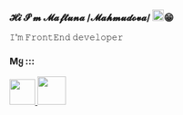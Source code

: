 ### 𝓗𝓲 𝓘'𝓶 𝓜𝓪𝓯𝓽𝓾𝓷𝓪 /𝓜𝓪𝓱𝓶𝓾𝓭𝓸𝓿𝓪/ <img src="https://user-images.githubusercontent.com/99081177/154681249-5fc285a4-8c81-4998-b157-d96f46d57028.gif" width="20"/>😁

𝙸'𝚖 𝙵𝚛𝚘𝚗𝚝𝙴𝚗𝚍 𝚍𝚎𝚟𝚎𝚕𝚘𝚙𝚎𝚛

### Mყ :::
<a href="https://www.linkedin.com/in/oysha-bonu-52086a245/"><img src="https://www.pngkey.com/png/detail/14-146540_linkedin-no-brainer-simbolo-do-linkedin.png" width="45">  </a><a href="https://www.instagram.com/m_bona_/"><img src="https://demax.pro/wa-data/public/shop/products/89/65/106589/images/103174/103174.970.png" width="50px">  </a>


